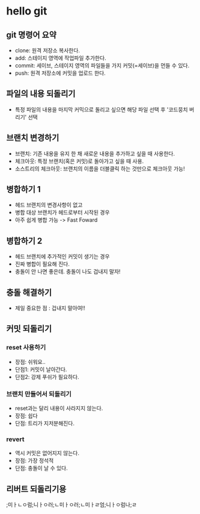 # hello git

## git 명령어 요약
- clone: 원격 저장소 복사한다.
- add: 스테이지 영역에 작업파일 추가한다.
- commit: 세이브, 스테이지 영역의 파일들을 가지 커밋(=세이브)을 먼들 수 있다.
- push: 원격 저장소에 커밋을 업로드 한다.

## 파일의 내용 되돌리기
- 특정 파일의 내용을 마지막 커믹으로 돌리고 싶으면 해당 파일 선택 후 '코드뭉치 버리기' 선택

## 브랜치 변경하기
- 브랜치: 기존 내용을 유지 한 채 새로운 내용을 추가하고 싶을 때 사용한다.
- 체크아웃: 특정 브랜치(혹은 커밋)로 돌아가고 싶을 때 사용.
- 소스트리의 체크아웃: 브랜치의 이름을 더블클릭 하는 것만으로 체크아웃 가능!

## 병합하기 1
- 헤드 브랜치의 변경사항이 없고
- 병합 대상 브랜치가 헤드로부터 시작된 경우
- 아주 쉽게 병합 가능 -> Fast Foward

## 병합하기 2
- 헤드 브랜치에 추가적인 커밋이 생기는 경우
- 진짜 병합이 필요해 진다.
- 충돌이 안 나면 좋은데. 충돌이 나도 겁내지 말자!

## 충돌 해결하기
- 제일 중요한 점 : 겁내지 말아여!!

## 커밋 되돌리기
### reset 사용하기
- 장점: 쉬워요..
- 단점1: 커밋이 날아간다. 
- 단점2: 강제 푸쉬가 필요하다.

### 브랜치 만들어서 되돌리기
- reset과는 달리 내용이 사라지지 않는다.
- 장점: 쉽다
- 단점: 트리가 지저분해진다.

### revert
- 역시 커밋은 없어지지 않는다.
- 장점: 가장 정석적
- 단점: 충돌이 날 수 있다.

## 리버트 되돌리기용
;미ㅏㄴㅇ럼;니ㅏㅇ러;ㄴ미ㅏㅇ러;ㄴ미ㅏㄹ엄;니ㅏㅇ럼나;ㄹ


